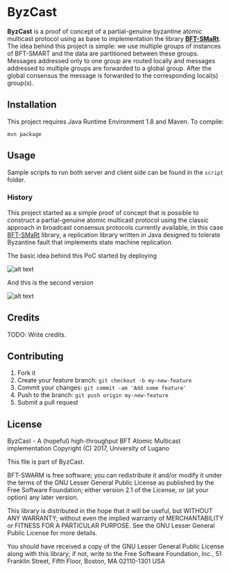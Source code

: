 # ByzCast

**ByzCast** is a proof of concept of a partial-genuine byzantine atomic multicast protocol using as base to implementation the library **[BFT-SMaRt][1]**. 
The idea behind this project is simple: we use multiple groups of instances of BFT-SMART and the data are partitioned between these groups. 
Messages addressed only to one group are routed locally and messages addressed to multiple groups are forwarded to a global group. 
After the global consensus the message is forwarded to the corresponding local(s) group(s).

[1]: https://github.com/bft-smart/library

## Installation

This project requires Java Runtime Environment 1.8 and Maven. 
To compile:
   
    mvn package


## Usage

Sample scripts to run both server and client side can be found in the ``script`` folder.

### History

This project started as a simple proof of concept that is possible to construct a partial-genuine atomic multicast protocol using the classic approach in broadcast consensus protocols currently available, 
in this case [BFT-SMaRt][1] library, a replication library written in Java designed to tolerate Byzantine fault that implements state machine replication.

The basic idea behind this PoC started by deploying 

![alt text](docs/1.png "Title")

And this is the second version
 
![alt text](docs/2.png "Title")

## Credits

TODO: Write credits.

## Contributing

1. Fork it
2. Create your feature branch: `git checkout -b my-new-feature`
3. Commit your changes: `git commit -am 'Add some feature'`
4. Push to the branch: `git push origin my-new-feature`
5. Submit a pull request

## License

ByzCast - A (hopeful) high-throughput BFT Atomic Multicast implementation
Copyright (C) 2017, University of Lugano

This file is part of ByzCast.

BFT-SWARM is free software; you can redistribute it and/or
modify it under the terms of the GNU Lesser General Public
License as published by the Free Software Foundation; either
version 2.1 of the License, or (at your option) any later version.

This library is distributed in the hope that it will be useful,
but WITHOUT ANY WARRANTY; without even the implied warranty of
MERCHANTABILITY or FITNESS FOR A PARTICULAR PURPOSE.  See the GNU
Lesser General Public License for more details.

You should have received a copy of the GNU Lesser General Public
License along with this library; if not, write to the Free Software
Foundation, Inc., 51 Franklin Street, Fifth Floor, Boston, MA  02110-1301  USA